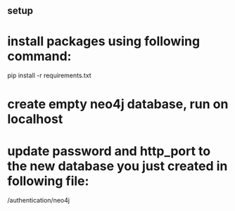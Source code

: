 ## setup

# install packages using following command: 
pip install -r requirements.txt

# create empty neo4j database, run on localhost

# update password and http_port to the new database you just created in following file:
/authentication/neo4j
